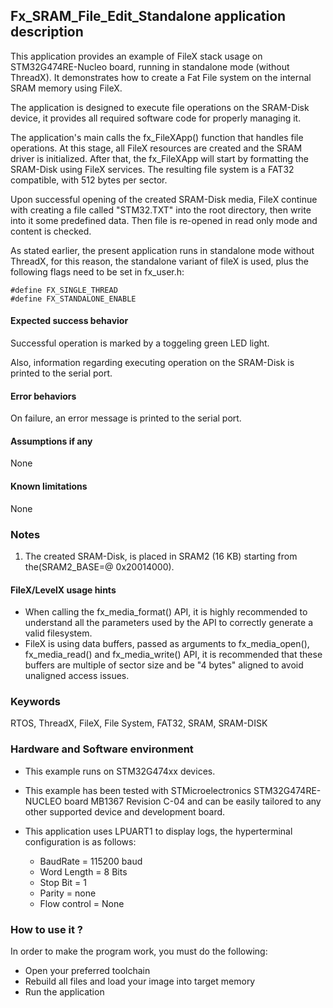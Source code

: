 
## <b>Fx_SRAM_File_Edit_Standalone application description</b>

This application provides an example of FileX stack usage on STM32G474RE-Nucleo board, running in standalone mode (without ThreadX). It demonstrates how to create a Fat File system on the internal SRAM memory using FileX.

The application is designed to execute file operations on the SRAM-Disk device, it provides all required software code for properly managing it.

The application's main calls the fx_FileXApp() function that handles file operations. At this stage, all FileX resources are created and the SRAM driver is initialized. After that, the fx_FileXApp will start by formatting the SRAM-Disk using FileX services. The resulting file system is a FAT32 compatible, with 512 bytes per sector.

Upon successful opening of the created SRAM-Disk media, FileX continue with creating a file called "STM32.TXT" into the root directory, then write into it some predefined data. Then file is re-opened in read only mode and content is checked.

As stated earlier, the present application runs in standalone mode without ThreadX, for this reason, the standalone variant of fileX is used, plus the following flags need to be set in fx_user.h:

    #define FX_SINGLE_THREAD
    #define FX_STANDALONE_ENABLE

#### <b>Expected success behavior</b>

Successful operation is marked by a toggeling green LED light.

Also, information regarding executing operation on the SRAM-Disk is printed to the serial port.

#### <b>Error behaviors</b>

On failure, an error message is printed to the serial port.

#### <b>Assumptions if any</b>
None

#### <b>Known limitations</b>
None

### <b>Notes</b>
 1. The created SRAM-Disk, is placed in SRAM2 (16 KB) starting from the(SRAM2_BASE=@ 0x20014000).

#### <b>FileX/LevelX usage hints</b>

- When calling the fx_media_format() API, it is highly recommended to understand all the parameters used by the API to correctly generate a valid filesystem.
- FileX is using data buffers, passed as arguments to fx_media_open(), fx_media_read() and fx_media_write() API, it is recommended that these buffers are multiple of sector size and be "4 bytes" aligned to avoid unaligned access issues.

### <b>Keywords</b>

RTOS, ThreadX, FileX, File System, FAT32, SRAM, SRAM-DISK

### <b>Hardware and Software environment</b>

  - This example runs on STM32G474xx devices.
  - This example has been tested with STMicroelectronics STM32G474RE-NUCLEO board MB1367 Revision C-04
    and can be easily tailored to any other supported device and development board.

  - This application uses LPUART1 to display logs, the hyperterminal configuration is as follows:

      - BaudRate = 115200 baud
      - Word Length = 8 Bits
      - Stop Bit = 1
      - Parity = none
      - Flow control = None

###  <b>How to use it ?</b>

In order to make the program work, you must do the following:

 - Open your preferred toolchain
 - Rebuild all files and load your image into target memory
 - Run the application